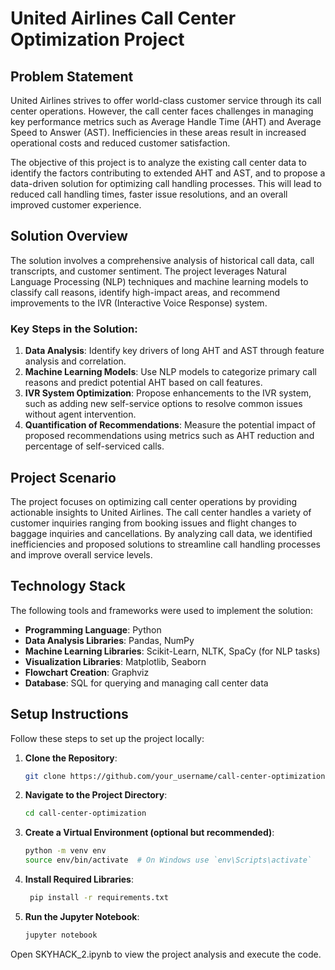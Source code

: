 # United Airlines Call Center Optimization Project

## Problem Statement
United Airlines strives to offer world-class customer service through its call center operations. However, the call center faces challenges in managing key performance metrics such as Average Handle Time (AHT) and Average Speed to Answer (AST). Inefficiencies in these areas result in increased operational costs and reduced customer satisfaction. 

The objective of this project is to analyze the existing call center data to identify the factors contributing to extended AHT and AST, and to propose a data-driven solution for optimizing call handling processes. This will lead to reduced call handling times, faster issue resolutions, and an overall improved customer experience.

## Solution Overview
The solution involves a comprehensive analysis of historical call data, call transcripts, and customer sentiment. The project leverages Natural Language Processing (NLP) techniques and machine learning models to classify call reasons, identify high-impact areas, and recommend improvements to the IVR (Interactive Voice Response) system.

### Key Steps in the Solution:
1. **Data Analysis**: Identify key drivers of long AHT and AST through feature analysis and correlation.
2. **Machine Learning Models**: Use NLP models to categorize primary call reasons and predict potential AHT based on call features.
3. **IVR System Optimization**: Propose enhancements to the IVR system, such as adding new self-service options to resolve common issues without agent intervention.
4. **Quantification of Recommendations**: Measure the potential impact of proposed recommendations using metrics such as AHT reduction and percentage of self-serviced calls.

## Project Scenario
The project focuses on optimizing call center operations by providing actionable insights to United Airlines. The call center handles a variety of customer inquiries ranging from booking issues and flight changes to baggage inquiries and cancellations. By analyzing call data, we identified inefficiencies and proposed solutions to streamline call handling processes and improve overall service levels.

## Technology Stack
The following tools and frameworks were used to implement the solution:

- **Programming Language**: Python
- **Data Analysis Libraries**: Pandas, NumPy
- **Machine Learning Libraries**: Scikit-Learn, NLTK, SpaCy (for NLP tasks)
- **Visualization Libraries**: Matplotlib, Seaborn
- **Flowchart Creation**: Graphviz
- **Database**: SQL for querying and managing call center data

## Setup Instructions
Follow these steps to set up the project locally:

1. **Clone the Repository**:
   ```bash
   git clone https://github.com/your_username/call-center-optimization.git

2. **Navigate to the Project Directory**:
   ```bash
   cd call-center-optimization

3. **Create a Virtual Environment (optional but recommended)**:
   ```bash
   python -m venv env
   source env/bin/activate  # On Windows use `env\Scripts\activate`

4. **Install Required Libraries**:
   ```bash
    pip install -r requirements.txt

5. **Run the Jupyter Notebook**:
   ```bash
   jupyter notebook

Open SKYHACK_2.ipynb to view the project analysis and execute the code.
